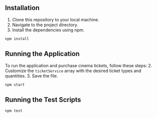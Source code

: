 ## Installation
1. Clone this repository to your local machine.
2. Navigate to the project directory.
3. Install the dependencies using npm.

```bash
npm install
```

## Running the Application
To run the application and purchase cinema tickets, follow these steps:
2. Customize the `ticketService` array with the desired ticket types and quantities.
3. Save the file.

```bash
npm start
```

## Running the Test Scripts

```bash
npm test
```
